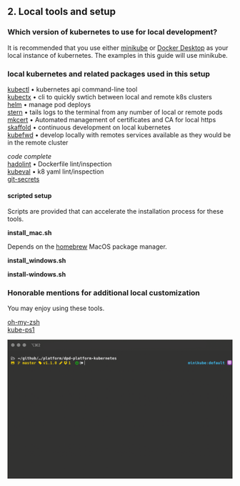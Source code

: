 ## 2. Local tools and setup

### Which version of kubernetes to use for local development?  

It is recommended that you use either [minikube](https://minikube.sigs.k8s.io/docs/) or [Docker Desktop](https://www.docker.com/products/docker-desktop) as your local instance of kubernetes. The examples in this guide will use minikube.    

### local kubernetes and related packages used in this setup  

[kubectl](https://kubernetes.io/docs/tasks/tools/install-kubectl/) • kubernetes api command-line tool  
[kubectx](https://github.com/ahmetb/kubectx) • cli to quickly swtich between local and remote k8s clusters  
[helm](https://helm.sh) • manage pod deploys  
[stern](https://github.com/wercker/stern)  • tails logs to the terminal from any number of local or remote pods  
[mkcert](https://github.com/FiloSottile/mkcert) • Automated management of certificates and CA for local https   
[skaffold](https://github.com/GoogleContainerTools/skaffold) • continuous development on local kubernetes  
[kubefwd](https://github.com/txn2/kubefwd) • develop locally with remotes services available as they would be in the remote cluster  

_code complete_  
[hadolint](https://github.com/hadolint/hadolint) • Dockerfile lint/inspection   
[kubeval](https://github.com/garethr/kubeval) • k8 yaml lint/inspection  
[git-secrets](https://github.com/awslabs/git-secrets)  

#### scripted setup

Scripts are provided that can accelerate the installation process for these tools.  

**install_mac.sh**  

Depends on the [homebrew](https://brew.sh) MacOS package manager.  

**install_windows.sh**  

**install-windows.sh**  


### Honorable mentions for additional local customization  

You may enjoy using these tools.  

[oh-my-zsh](https://ohmyz.sh)  
[kube-ps1](https://github.com/jonmosco/kube-ps1)  

<p align="center"><img width="800" alt="oh-my-zsh with kube-ps1" src="oh-my-zsh-capture.png"></p>
